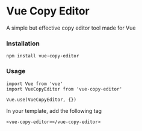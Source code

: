 # Vue Copy Editor
A simple but effective copy editor tool made for Vue
### Installation
```
npm install vue-copy-editor
```
### Usage
```
import Vue from 'vue'
import VueCopyEditor from 'vue-copy-editor'

Vue.use(VueCopyEditor, {})
```
In your template, add the following tag
```
<vue-copy-editor></vue-copy-editor>
```
